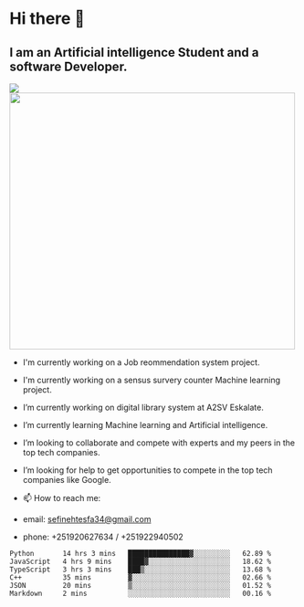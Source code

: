 # Hi there 👋
## I am an Artificial intelligence Student and a software Developer.
<img src = "https://github-readme-stats.vercel.app/api?username=sefinehtesfa34&&show_icons=true&title_color=ffffff&icon_color=bb2acf&text_color=daf7dc&bg_color=151515"/>
<img src="https://wakatime.com/share/@sefinehtesfa34/ae9674e3-b462-4438-9120-52fc3d0ffbbb.png" width ="500" height = "450"/>

- I'm currently working on a Job reommendation system project.
- I'm currently working on a sensus survery counter Machine learning project.
-  I’m currently working on digital library system at A2SV Eskalate.
-  I’m currently learning Machine learning and Artificial intelligence.
-  I’m looking to collaborate and compete with experts and my peers in the top tech companies.
-  I’m looking for help to get opportunities to compete in the top tech companies like Google.

- 📫 How to reach me: 
- email: sefinehtesfa34@gmail.com
- phone: +251920627634 / +251922940502
<!--START_SECTION:waka-->

```text
Python       14 hrs 3 mins   ███████████████▓░░░░░░░░░   62.89 %
JavaScript   4 hrs 9 mins    ████▓░░░░░░░░░░░░░░░░░░░░   18.62 %
TypeScript   3 hrs 3 mins    ███▒░░░░░░░░░░░░░░░░░░░░░   13.68 %
C++          35 mins         ▓░░░░░░░░░░░░░░░░░░░░░░░░   02.66 %
JSON         20 mins         ▒░░░░░░░░░░░░░░░░░░░░░░░░   01.52 %
Markdown     2 mins          ░░░░░░░░░░░░░░░░░░░░░░░░░   00.16 %
```

<!--END_SECTION:waka-->
